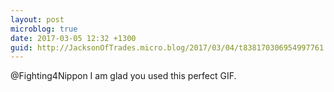 ```yaml
---
layout: post
microblog: true
date: 2017-03-05 12:32 +1300
guid: http://JacksonOfTrades.micro.blog/2017/03/04/t838170306954997761.html
---
```

@Fighting4Nippon I am glad you used this perfect GIF.
